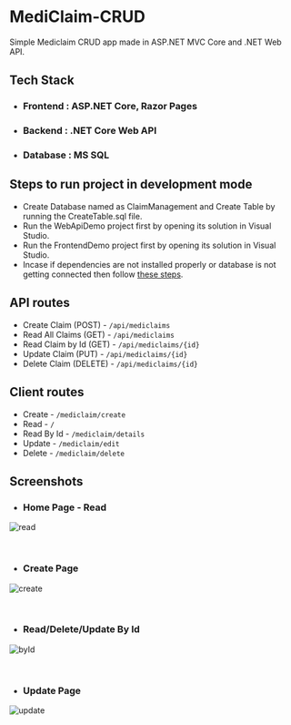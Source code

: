 # MediClaim-CRUD

Simple Mediclaim CRUD app made in ASP.NET MVC Core and .NET Web API.

## Tech Stack

- ### Frontend : ASP.NET Core, Razor Pages
- ### Backend : .NET Core Web API 
- ### Database : MS SQL

## Steps to run project in development mode

- Create Database named as ClaimManagement and Create Table by running the CreateTable.sql file.
- Run the WebApiDemo project first by opening its solution in Visual Studio.
- Run the FrontendDemo project first by opening its solution in Visual Studio.
- Incase if dependencies are not installed properly or database is not getting connected then follow [these steps](https://gist.github.com/Gstar1525/7729a3ddf943ad18f280599213c0ee17).

## API routes

- Create Claim (POST) - ``` /api/mediclaims ```
- Read All Claims (GET) - ``` /api/mediclaims ```
- Read Claim by Id (GET) - ``` /api/mediclaims/{id} ```
- Update Claim (PUT) - ``` /api/mediclaims/{id} ```
- Delete Claim (DELETE) - ``` /api/mediclaims/{id} ```

## Client routes

- Create - ``` /mediclaim/create ```
- Read - ``` / ```
- Read By Id - ``` /mediclaim/details ```
- Update - ``` /mediclaim/edit ```
- Delete - ``` /mediclaim/delete ```

## Screenshots

- ### Home Page - Read
![read](https://user-images.githubusercontent.com/52004037/214099900-841f9feb-ee40-45de-8f3d-c2dbfe096ed7.png)

<br/>

- ### Create Page
![create](https://user-images.githubusercontent.com/52004037/214099939-a543c1fd-e870-468b-be10-c9f72c1986c0.png)

<br/>

- ### Read/Delete/Update By Id
![byId](https://user-images.githubusercontent.com/52004037/214100059-8fa7472b-a1f1-4a14-ba03-4f8572cf8422.png)

<br/>

- ### Update Page
![update](https://user-images.githubusercontent.com/52004037/214099969-19bc95f7-e65a-4f12-9fb3-bac0932d5d7a.png)
